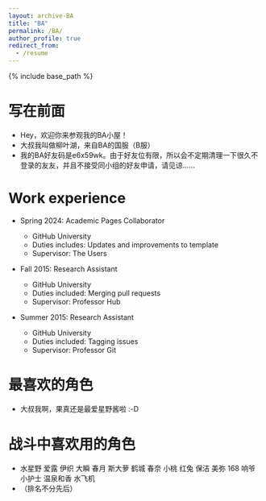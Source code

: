 ```yaml
---
layout: archive-BA
title: "BA"
permalink: /BA/
author_profile: true
redirect_from:
  - /resume
---
```


{% include base_path %}

写在前面
======
* Hey，欢迎你来参观我的BA小屋！
* 大叔我叫做柳叶湖，来自BA的国服（B服）
* 我的BA好友码是e6x59wk。由于好友位有限，所以会不定期清理一下很久不登录的友友，并且不接受同小组的好友申请，请见谅……

Work experience
======
* Spring 2024: Academic Pages Collaborator
  * GitHub University
  * Duties includes: Updates and improvements to template
  * Supervisor: The Users

* Fall 2015: Research Assistant
  * GitHub University
  * Duties included: Merging pull requests
  * Supervisor: Professor Hub

* Summer 2015: Research Assistant
  * GitHub University
  * Duties included: Tagging issues
  * Supervisor: Professor Git
  
最喜欢的角色
======
* 大叔我啊，果真还是最爱星野酱啦 :-D

战斗中喜欢用的角色
======
* 水星野  爱露  伊织  大瞬  春月  斯大萝  鹤城  春奈  小桃  红兔  保洁  美弥  168  响爷  小护士  温泉和香  水飞机
* （排名不分先后）
